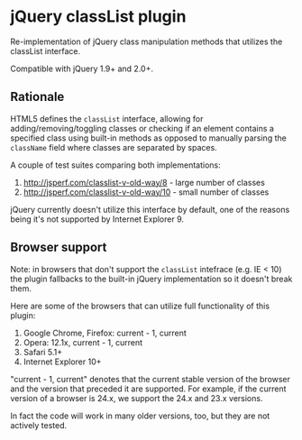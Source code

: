 jQuery classList plugin
==================================================

Re-implementation of jQuery class manipulation methods that utilizes the classList interface.

Compatible with jQuery 1.9+ and 2.0+.

Rationale
--------------------------------------

HTML5 defines the `classList` interface, allowing for adding/removing/toggling classes or checking if an element
contains a specified class using built-in methods as opposed to manually parsing the `className` field where
classes are separated by spaces.

A couple of test suites comparing both implementations:

1. http://jsperf.com/classlist-v-old-way/8 - large number of classes
2. http://jsperf.com/classlist-v-old-way/10 - small number of classes

jQuery currently doesn't utilize this interface by default, one of the reasons being it's not supported
by Internet Explorer 9.

Browser support
--------------------------------------

Note: in browsers that don't support the `classList` intefrace (e.g. IE < 10) the plugin fallbacks to the built-in
jQuery implementation so it doesn't break them.

Here are some of the browsers that can utilize full functionality of this plugin:

1. Google Chrome, Firefox: current - 1, current
2. Opera: 12.1x, current - 1, current
4. Safari 5.1+
2. Internet Explorer 10+

"current - 1, current" denotes that the current stable version of the browser and the version that preceded it
are supported. For example, if the current version of a browser is 24.x, we support the 24.x and 23.x versions.

In fact the code will work in many older versions, too, but they are not actively tested.
